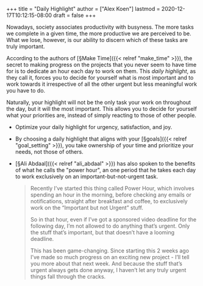 +++
title = "Daily Highlight"
author = ["Alex Koen"]
lastmod = 2020-12-17T10:12:15-08:00
draft = false
+++

Nowadays, society associates productivity with busyness. The more tasks we complete in a given time, the more productive we are perceived to be. What we lose, however, is our ability to discern which of these tasks are truly important.

According to the authors of [§Make Time]({{< relref "make_time" >}}), the secret to making progress on the projects that you never seem to have time for is to dedicate an hour each day to work on them. This _daily highlight_, as they call it, forces you to decide for yourself what is most important and to work towards it irrespective of all the other urgent but less meaningful work you have to do.

Naturally, your highlight will not be the only task your work on throughout the day, but it will the most important. This allows you to decide for yourself what your priorities are, instead of simply reacting to those of other people.

-   Optimize your daily highlight for urgency, satisfaction, and joy.

-   By choosing a daily highlight that aligns with your [§goals]({{< relref "goal_setting" >}}), you take ownership of your time and prioritize your needs, not those of others.

-   [§Ali Abdaal]({{< relref "ali_abdaal" >}}) has also spoken to the benefits of what he calls the "power hour", an one period that he takes each day to work exclusively on an important-but-not-urgent task.

    > Recently I’ve started this thing called Power Hour, which involves spending an hour in the morning, before checking any emails or notifications, straight after breakfast and coffee, to exclusively work on the “Important but not Urgent” stuff.
    >
    > So in that hour, even if I’ve got a sponsored video deadline for the following day, I’m not allowed to do anything that’s urgent. Only the stuff that’s important, but that doesn’t have a looming deadline.
    >
    > This has been game-changing. Since starting this 2 weeks ago I’ve made so much progress on an exciting new project - I’ll tell you more about that next week. And because the stuff that’s urgent always gets done anyway, I haven’t let any truly urgent things fall through the cracks.
